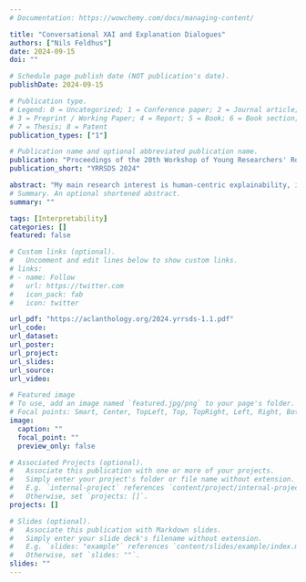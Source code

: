 ```yaml
---
# Documentation: https://wowchemy.com/docs/managing-content/

title: "Conversational XAI and Explanation Dialogues"
authors: ["Nils Feldhus"]
date: 2024-09-15
doi: ""

# Schedule page publish date (NOT publication's date).
publishDate: 2024-09-15

# Publication type.
# Legend: 0 = Uncategorized; 1 = Conference paper; 2 = Journal article;
# 3 = Preprint / Working Paper; 4 = Report; 5 = Book; 6 = Book section;
# 7 = Thesis; 8 = Patent
publication_types: ["1"]

# Publication name and optional abbreviated publication name.
publication: "Proceedings of the 20th Workshop of Young Researchers' Roundtable on Spoken Dialogue Systems"
publication_short: "YRRSDS 2024"

abstract: "My main research interest is human-centric explainability, i.e., making language models more interpretable by building applications that lower the barrier of entry to explanations. I am enthusiastic about interactive systems that pique the interest of more people beyond just the experts to learn about the inner workings of language models. My hypothesis is that users of language model applications and dialogue systems are more satisfied and trustworthy if they can look behind the curtain and get easy access to explanations of their behavior."
# Summary. An optional shortened abstract.
summary: ""

tags: [Interpretability]
categories: []
featured: false

# Custom links (optional).
#   Uncomment and edit lines below to show custom links.
# links:
# - name: Follow
#   url: https://twitter.com
#   icon_pack: fab
#   icon: twitter

url_pdf: "https://aclanthology.org/2024.yrrsds-1.1.pdf"
url_code: 
url_dataset:
url_poster:
url_project:
url_slides:
url_source:
url_video:

# Featured image
# To use, add an image named `featured.jpg/png` to your page's folder. 
# Focal points: Smart, Center, TopLeft, Top, TopRight, Left, Right, BottomLeft, Bottom, BottomRight.
image:
  caption: ""
  focal_point: ""
  preview_only: false

# Associated Projects (optional).
#   Associate this publication with one or more of your projects.
#   Simply enter your project's folder or file name without extension.
#   E.g. `internal-project` references `content/project/internal-project/index.md`.
#   Otherwise, set `projects: []`.
projects: []

# Slides (optional).
#   Associate this publication with Markdown slides.
#   Simply enter your slide deck's filename without extension.
#   E.g. `slides: "example"` references `content/slides/example/index.md`.
#   Otherwise, set `slides: ""`.
slides: ""
---
```

